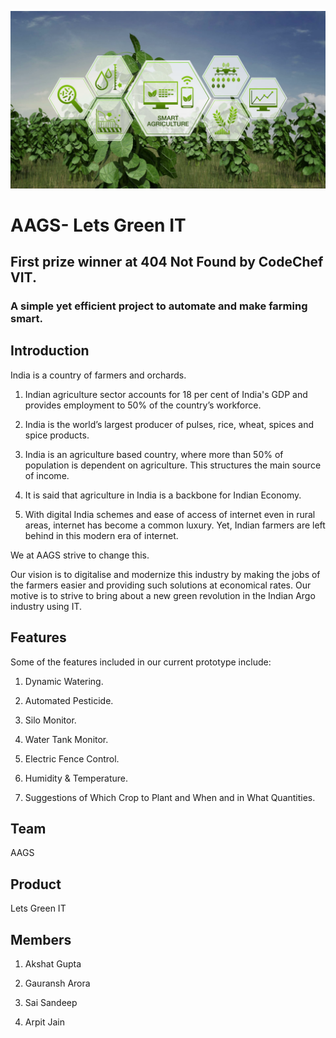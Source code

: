 ![Lets Green IT Header](https://github.com/akshatvg/AAGS--Lets-Green-It/blob/master/AAGS-%20Lets%20Green%20IT/Pics/header.png "Lets Green IT Header")

# AAGS- Lets Green IT

## First prize winner at 404 Not Found by CodeChef VIT.

### A simple yet efficient project to automate and make farming smart.

## Introduction

India is a country of farmers and orchards.
 
 1) Indian agriculture sector accounts for 18 per cent of India's GDP and provides employment to 50% of the country’s workforce.
 
 2) India is the world’s largest producer of pulses, rice, wheat, spices and spice products. 
 
 3) India is an agriculture based country, where more than 50% of population is dependent on agriculture. This structures the main source of income. 

 4) It is said that agriculture in India is a backbone for Indian Economy.

 5) With digital India schemes and ease of access of internet even in rural areas, internet has become a common luxury. Yet, Indian farmers are left behind in this modern era of internet. 

We at AAGS strive to change this. 

Our vision is to digitalise and modernize this industry by making the jobs of the farmers easier and providing such solutions at economical rates. Our motive is to strive to bring about a new green revolution in the Indian Argo industry using IT.


## Features

Some of the features included in our current prototype include:

1) Dynamic Watering.

2) Automated Pesticide.

3) Silo Monitor.

4) Water Tank Monitor.

5) Electric Fence Control.

6) Humidity & Temperature.

7) Suggestions of Which Crop to Plant and When and in What Quantities. 


## Team

AAGS

## Product

Lets Green IT

## Members

1) Akshat Gupta

2) Gauransh Arora

3) Sai Sandeep

4) Arpit Jain
